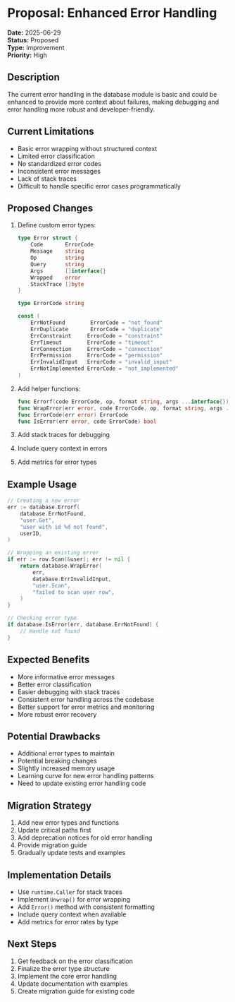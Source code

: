 # Proposal: Enhanced Error Handling

**Date:** 2025-06-29  
**Status:** Proposed  
**Type:** Improvement  
**Priority:** High

## Description
The current error handling in the database module is basic and could be enhanced to provide more context about failures, making debugging and error handling more robust and developer-friendly.

## Current Limitations
- Basic error wrapping without structured context
- Limited error classification
- No standardized error codes
- Inconsistent error messages
- Lack of stack traces
- Difficult to handle specific error cases programmatically

## Proposed Changes
1. Define custom error types:
   ```go
   type Error struct {
       Code       ErrorCode
       Message    string
       Op         string
       Query      string
       Args       []interface{}
       Wrapped    error
       StackTrace []byte
   }
   
   type ErrorCode string
   
   const (
       ErrNotFound        ErrorCode = "not_found"
       ErrDuplicate       ErrorCode = "duplicate"
       ErrConstraint     ErrorCode = "constraint"
       ErrTimeout        ErrorCode = "timeout"
       ErrConnection     ErrorCode = "connection"
       ErrPermission     ErrorCode = "permission"
       ErrInvalidInput   ErrorCode = "invalid_input"
       ErrNotImplemented ErrorCode = "not_implemented"
   )
   ```

2. Add helper functions:
   ```go
   func Errorf(code ErrorCode, op, format string, args ...interface{}) error
   func WrapError(err error, code ErrorCode, op, format string, args ...interface{}) error
   func ErrorCode(err error) ErrorCode
   func IsError(err error, code ErrorCode) bool
   ```

3. Add stack traces for debugging
4. Include query context in errors
5. Add metrics for error types

## Example Usage
```go
// Creating a new error
err := database.Errorf(
    database.ErrNotFound,
    "user.Get",
    "user with id %d not found",
    userID,
)

// Wrapping an existing error
if err := row.Scan(&user); err != nil {
    return database.WrapError(
        err,
        database.ErrInvalidInput,
        "user.Scan",
        "failed to scan user row",
    )
}

// Checking error type
if database.IsError(err, database.ErrNotFound) {
    // Handle not found
}
```

## Expected Benefits
- More informative error messages
- Better error classification
- Easier debugging with stack traces
- Consistent error handling across the codebase
- Better support for error metrics and monitoring
- More robust error recovery

## Potential Drawbacks
- Additional error types to maintain
- Potential breaking changes
- Slightly increased memory usage
- Learning curve for new error handling patterns
- Need to update existing error handling code

## Migration Strategy
1. Add new error types and functions
2. Update critical paths first
3. Add deprecation notices for old error handling
4. Provide migration guide
5. Gradually update tests and examples

## Implementation Details
- Use `runtime.Caller` for stack traces
- Implement `Unwrap()` for error wrapping
- Add `Error()` method with consistent formatting
- Include query context when available
- Add metrics for error rates by type

## Next Steps
1. Get feedback on the error classification
2. Finalize the error type structure
3. Implement the core error handling
4. Update documentation with examples
5. Create migration guide for existing code
